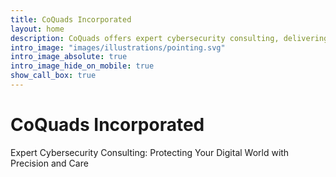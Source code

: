 ```yaml
---
title: CoQuads Incorporated			
layout: home
description: CoQuads offers expert cybersecurity consulting, delivering advanced threat detection, risk assessment, and proactive defense tailored to protect your digital assets and empower your business.
intro_image: "images/illustrations/pointing.svg"
intro_image_absolute: true
intro_image_hide_on_mobile: true
show_call_box: true
---
```


# CoQuads Incorporated

Expert Cybersecurity Consulting: Protecting Your Digital World with Precision and Care